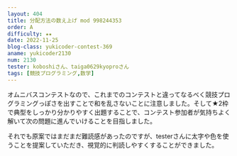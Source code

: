 ```yaml
---
layout: 404
title: 分配方法の数え上げ mod 998244353
order: A
difficulty: ★★
date: 2022-11-25
blog-class: yukicoder-contest-369
aname: yukicoder2130
num: 2130
tester: koboshiさん、taiga0629kyoproさん
tags: [競技プログラミング,数学]
---
```


<p>
オムニバスコンテストなので、これまでのコンテストと違ってなるべく競技プログラミングっぽさを出すことで和を乱さないことに注意しました。そして★2枠で典型をしっかり分かりやすく出題することで、コンテスト参加者が気持ちよく解いて次の問題に進んでいけることを目指しました。
</p>
<p>
それでも原案ではまだまだ難読感があったのですが、testerさんに太字や色を使うことを提案していただき、視覚的に判読しやすくすることができました。
</p>
